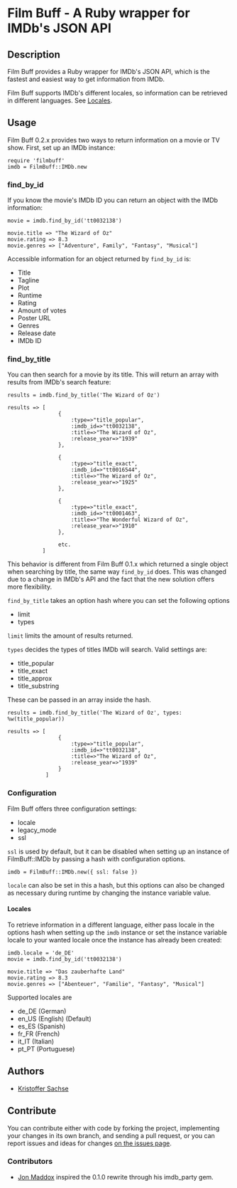 # Film Buff - A Ruby wrapper for IMDb's JSON API

## Description

Film Buff provides a Ruby wrapper for IMDb's JSON API, which is the fastest and easiest way to get information from IMDb.

Film Buff supports IMDb's different locales, so information can be retrieved in different languages. See [Locales](#locales).

## Usage

Film Buff 0.2.x provides two ways to return information on a movie or TV show. First, set up an IMDb instance:

    require 'filmbuff'
    imdb = FilmBuff::IMDb.new

### find_by_id

If you know the movie's IMDb ID you can return an object with the IMDb information:

    movie = imdb.find_by_id('tt0032138')

    movie.title => "The Wizard of Oz"
    movie.rating => 8.3
    movie.genres => ["Adventure", Family", "Fantasy", "Musical"]

Accessible information for an object returned by `find_by_id` is:

- Title
- Tagline
- Plot
- Runtime
- Rating
- Amount of votes
- Poster URL
- Genres
- Release date
- IMDb ID

### find_by_title

You can then search for a movie by its title. This will return an array with results from IMDb's search feature:

    results = imdb.find_by_title('The Wizard of Oz')

    results => [
                    {
                        :type=>"title_popular",
                        :imdb_id=>"tt0032138",
                        :title=>"The Wizard of Oz",
                        :release_year=>"1939"
                    },

                    {
                        :type=>"title_exact",
                        :imdb_id=>"tt0016544",
                        :title=>"The Wizard of Oz",
                        :release_year=>"1925"
                    },

                    {
                        :type=>"title_exact",
                        :imdb_id=>"tt0001463",
                        :title=>"The Wonderful Wizard of Oz",
                        :release_year=>"1910"
                    },

                    etc.
               ]

This behavior is different from Film Buff 0.1.x which returned a single object when searching by title, the same way `find_by_id` does. This was changed due to a change in IMDb's API and the fact that the new solution offers more flexibility.

`find_by_title` takes an option hash where you can set the following options

- limit
- types

`limit` limits the amount of results returned.

`types` decides the types of titles IMDb will search. Valid settings are:

- title_popular
- title_exact
- title_approx
- title_substring

These can be passed in an array inside the hash.

    results = imdb.find_by_title('The Wizard of Oz', types: %w(title_popular))

    results => [
                    {
                        :type=>"title_popular",
                        :imdb_id=>"tt0032138",
                        :title=>"The Wizard of Oz",
                        :release_year=>"1939"
                    }
                ]

### Configuration

Film Buff offers three configuration settings:

- locale
- legacy_mode
- ssl

`ssl` is used by default, but it can be disabled when setting up an instance of FilmBuff::IMDb by passing a hash with configuration options.

    imdb = FilmBuff::IMDb.new({ ssl: false })

`locale` can also be set in this a hash, but this options can also be changed as necessary during runtime by changing the instance variable value.

#### Locales

To retrieve information in a different language, either pass locale in the options hash when setting up the `imdb` instance or set the instance variable locale to your wanted locale once the instance has already been created:

    imdb.locale = 'de_DE'
    movie = imdb.find_by_id('tt0032138')

    movie.title => "Das zauberhafte Land"
    movie.rating => 8.3
    movie.genres => ["Abenteuer", "Familie", "Fantasy", "Musical"]

Supported locales are

- de_DE (German)
- en_US (English) (Default)
- es_ES (Spanish)
- fr_FR (French)
- it_IT (Italian)
- pt_PT (Portuguese)

## Authors

- [Kristoffer Sachse](https://github.com/sachse)

## Contribute

You can contribute either with code by forking the project, implementing your changes in its own branch, and sending a pull request, or you can report issues and ideas for changes [on the issues page](https://github.com/sachse/filmbuff/issues).

### Contributors
- [Jon Maddox](https://github.com/maddox) inspired the 0.1.0 rewrite through his imdb_party gem.
